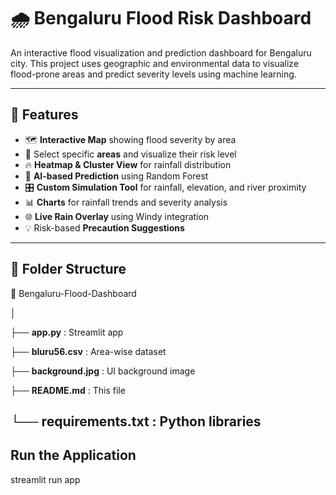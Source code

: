 # 🌧️ Bengaluru Flood Risk Dashboard

An interactive flood visualization and prediction dashboard for Bengaluru city. This project uses geographic and environmental data to visualize flood-prone areas and predict severity levels using machine learning.

---

## 🚀 Features

- 🗺️ **Interactive Map** showing flood severity by area
- 📍 Select specific **areas** and visualize their risk level
- 🔥 **Heatmap & Cluster View** for rainfall distribution
- 🧠 **AI-based Prediction** using Random Forest
- 🎛️ **Custom Simulation Tool** for rainfall, elevation, and river proximity
- 📊 **Charts** for rainfall trends and severity analysis
- 🌐 **Live Rain Overlay** using Windy integration
- 💡 Risk-based **Precaution Suggestions**

---

## 📂 Folder Structure

📁 Bengaluru-Flood-Dashboard

│

├── **app.py** : Streamlit app 

├── **bluru56.csv** : Area-wise dataset

├── **background.jpg** : UI background image

├── **README.md** : This file

└── **requirements.txt** : Python libraries
---

## Run the Application

streamlit run app
